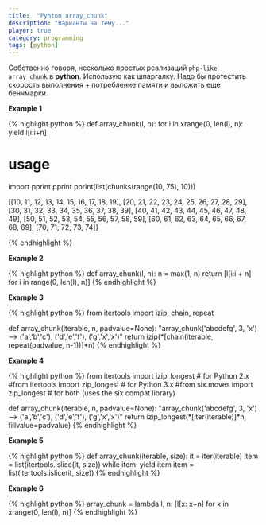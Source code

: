 ```yaml
---
title:  "Pyhton array_chunk"
description: "Варианты на тему..."
player: true
category: programming
tags: [python]
---
```


Собственно говоря, несколько простых реализаций `php-like array_chunk` в **python**. Использую как шпаргалку. Надо бы протестить скорость выполнения + потребление памяти и выложить еще бенчмарки.

**Example 1**

{% highlight python %}
def array_chunk(l, n):
    for i in xrange(0, len(l), n):
        yield l[i:i+n]

# usage
import pprint
pprint.pprint(list(chunks(range(10, 75), 10)))

[[10, 11, 12, 13, 14, 15, 16, 17, 18, 19],
 [20, 21, 22, 23, 24, 25, 26, 27, 28, 29],
 [30, 31, 32, 33, 34, 35, 36, 37, 38, 39],
 [40, 41, 42, 43, 44, 45, 46, 47, 48, 49],
 [50, 51, 52, 53, 54, 55, 56, 57, 58, 59],
 [60, 61, 62, 63, 64, 65, 66, 67, 68, 69],
 [70, 71, 72, 73, 74]]

{% endhighlight %}


**Example 2**

{% highlight python %}
def array_chunk(l, n):
    n = max(1, n)
    return [l[i:i + n] for i in range(0, len(l), n)]
{% endhighlight %}


**Example 3**

{% highlight python %}
from itertools import izip, chain, repeat

def array_chunk(iterable, n, padvalue=None):
    "array_chunk('abcdefg', 3, 'x') --> ('a','b','c'), ('d','e','f'), ('g','x','x')"
    return izip(*[chain(iterable, repeat(padvalue, n-1))]*n)
{% endhighlight %}


**Example 4**

{% highlight python %}
from itertools import izip_longest # for Python 2.x
#from itertools import zip_longest # for Python 3.x
#from six.moves import zip_longest # for both (uses the six compat library)

def array_chunk(iterable, n, padvalue=None):
    "array_chunk('abcdefg', 3, 'x') --> ('a','b','c'), ('d','e','f'), ('g','x','x')"
    return izip_longest(*[iter(iterable)]*n, fillvalue=padvalue)
{% endhighlight %}


**Example 5**

{% highlight python %}
def array_chunk(iterable, size):
    it = iter(iterable)
    item = list(itertools.islice(it, size))
    while item:
        yield item
        item = list(itertools.islice(it, size))
{% endhighlight %}


**Example 6**

{% highlight python %}
array_chunk = lambda l, n: [l[x: x+n] for x in xrange(0, len(l), n)]
{% endhighlight %}
